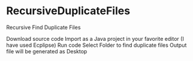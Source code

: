 # RecursiveDuplicateFiles
Recursive Find Duplicate Files

Download source code
Import as a Java project in your favorite editor (I have used Ecplipse)
Run code
Select Folder to find duplicate files
Output file will be generated as Desktop
